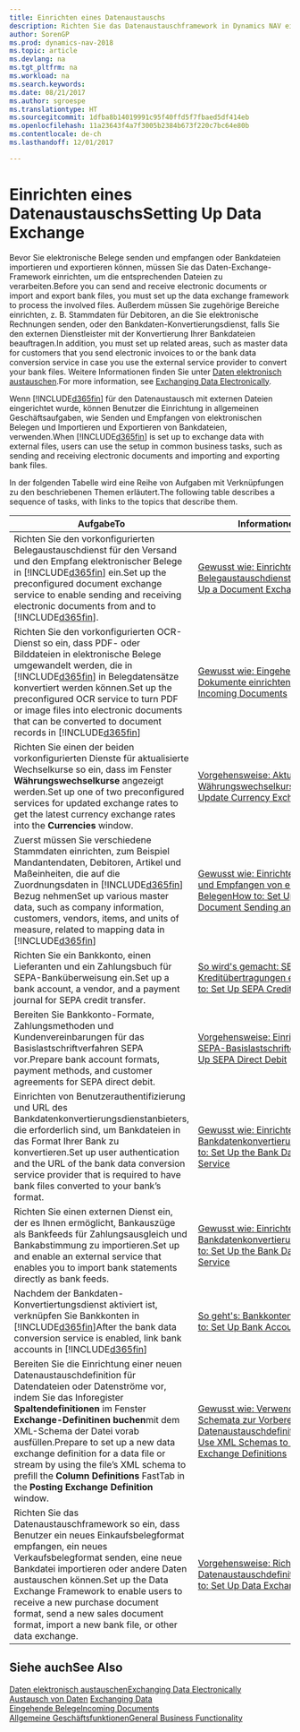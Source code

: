 ```yaml
---
title: Einrichten eines Datenaustauschs
description: Richten Sie das Datenaustauschframework in Dynamics NAV ein.
author: SorenGP
ms.prod: dynamics-nav-2018
ms.topic: article
ms.devlang: na
ms.tgt_pltfrm: na
ms.workload: na
ms.search.keywords: 
ms.date: 08/21/2017
ms.author: sgroespe
ms.translationtype: HT
ms.sourcegitcommit: 1dfba8b14019991c95f40ffd5f7fbaed5df414eb
ms.openlocfilehash: 11a23643f4a7f3005b2384b673f220c7bc64e80b
ms.contentlocale: de-ch
ms.lasthandoff: 12/01/2017

---
```

# <a name="setting-up-data-exchange"></a><span data-ttu-id="8bb06-103">Einrichten eines Datenaustauschs</span><span class="sxs-lookup"><span data-stu-id="8bb06-103">Setting Up Data Exchange</span></span>
<span data-ttu-id="8bb06-104">Bevor Sie elektronische Belege senden und empfangen oder Bankdateien importieren und exportieren können, müssen Sie das Daten-Exchange-Framework einrichten, um die entsprechenden Dateien zu verarbeiten.</span><span class="sxs-lookup"><span data-stu-id="8bb06-104">Before you can send and receive electronic documents or import and export bank files, you must set up the data exchange framework to process the involved files.</span></span> <span data-ttu-id="8bb06-105">Außerdem müssen Sie zugehörige Bereiche einrichten, z. B. Stammdaten für Debitoren, an die Sie elektronische Rechnungen senden, oder den Bankdaten-Konvertierungsdienst, falls Sie den externen Dienstleister mit der Konvertierung Ihrer Bankdateien beauftragen.</span><span class="sxs-lookup"><span data-stu-id="8bb06-105">In addition, you must set up related areas, such as master data for customers that you send electronic invoices to or the bank data conversion service in case you use the external service provider to convert your bank files.</span></span> <span data-ttu-id="8bb06-106">Weitere Informationen finden Sie unter [Daten elektronisch austauschen](across-data-exchange.md).</span><span class="sxs-lookup"><span data-stu-id="8bb06-106">For more information, see [Exchanging Data Electronically](across-data-exchange.md).</span></span>  

 <span data-ttu-id="8bb06-107">Wenn [!INCLUDE[d365fin](includes/d365fin_md.md)] für den Datenaustausch mit externen Dateien eingerichtet wurde, können Benutzer die Einrichtung in allgemeinen Geschäftsaufgaben, wie Senden und Empfangen von elektronischen Belegen und Importieren und Exportieren von Bankdateien, verwenden.</span><span class="sxs-lookup"><span data-stu-id="8bb06-107">When [!INCLUDE[d365fin](includes/d365fin_md.md)] is set up to exchange data with external files, users can use the setup in common business tasks, such as sending and receiving electronic documents and importing and exporting bank files.</span></span>  

 <span data-ttu-id="8bb06-108">In der folgenden Tabelle wird eine Reihe von Aufgaben mit Verknüpfungen zu den beschriebenen Themen erläutert.</span><span class="sxs-lookup"><span data-stu-id="8bb06-108">The following table describes a sequence of tasks, with links to the topics that describe them.</span></span>  

|<span data-ttu-id="8bb06-109">**Aufgabe**</span><span class="sxs-lookup"><span data-stu-id="8bb06-109">**To**</span></span>|<span data-ttu-id="8bb06-110">**Informationen**</span><span class="sxs-lookup"><span data-stu-id="8bb06-110">**See**</span></span>|  
|------------|-------------|  
|<span data-ttu-id="8bb06-111">Richten Sie den vorkonfigurierten Belegaustauschdienst für den Versand und den Empfang elektronischer Belege in [!INCLUDE[d365fin](includes/d365fin_md.md)] ein.</span><span class="sxs-lookup"><span data-stu-id="8bb06-111">Set up the preconfigured document exchange service to enable sending and receiving electronic documents from and to [!INCLUDE[d365fin](includes/d365fin_md.md)].</span></span>|[<span data-ttu-id="8bb06-112">Gewusst wie: Einrichten eine Belegaustauschdienstes</span><span class="sxs-lookup"><span data-stu-id="8bb06-112">How to: Set Up a Document Exchange Service</span></span>](across-how-to-set-up-a-document-exchange-service.md)|  
|<span data-ttu-id="8bb06-113">Richten Sie den vorkonfigurierten OCR-Dienst so ein, dass PDF- oder Bilddateien in elektronische Belege umgewandelt werden, die in [!INCLUDE[d365fin](includes/d365fin_md.md)] in Belegdatensätze konvertiert werden können.</span><span class="sxs-lookup"><span data-stu-id="8bb06-113">Set up the preconfigured OCR service to turn PDF or image files into electronic documents that can be converted to document records in [!INCLUDE[d365fin](includes/d365fin_md.md)]</span></span>|[<span data-ttu-id="8bb06-114">Gewusst wie: Eingehende Dokumente einrichten</span><span class="sxs-lookup"><span data-stu-id="8bb06-114">How to: Set Up Incoming Documents</span></span>](across-how-setup-income-documents.md)|  
|<span data-ttu-id="8bb06-115">Richten Sie einen der beiden vorkonfigurierten Dienste für aktualisierte Wechselkurse so ein, dass im Fenster  **Währungswechselkurse** angezeigt werden.</span><span class="sxs-lookup"><span data-stu-id="8bb06-115">Set up one of two preconfigured services for updated exchange rates to get the latest currency exchange rates into the **Currencies** window.</span></span>|[<span data-ttu-id="8bb06-116">Vorgehensweise: Aktualisieren von Währungswechselkursen</span><span class="sxs-lookup"><span data-stu-id="8bb06-116">How to: Update Currency Exchange Rates</span></span>](finance-how-update-currencies.md)|  
|<span data-ttu-id="8bb06-117">Zuerst müssen Sie verschiedene Stammdaten einrichten, zum Beispiel Mandantendaten, Debitoren, Artikel und Maßeinheiten, die auf die Zuordnungsdaten in [!INCLUDE[d365fin](includes/d365fin_md.md)] Bezug nehmen</span><span class="sxs-lookup"><span data-stu-id="8bb06-117">Set up various master data, such as company information, customers, vendors, items, and units of measure, related to mapping data in [!INCLUDE[d365fin](includes/d365fin_md.md)]</span></span>|[<span data-ttu-id="8bb06-118">Gewusst wie: Einrichten des Senden und Empfangen von elektronischen Belegen</span><span class="sxs-lookup"><span data-stu-id="8bb06-118">How to: Set Up Electronic Document Sending and Receiving</span></span>](across-how-to-set-up-electronic-document-sending-and-receiving.md)|  
|<span data-ttu-id="8bb06-119">Richten Sie ein Bankkonto, einen Lieferanten und ein Zahlungsbuch für SEPA-Banküberweisung ein.</span><span class="sxs-lookup"><span data-stu-id="8bb06-119">Set up a bank account, a vendor, and a payment journal for SEPA credit transfer.</span></span>|[<span data-ttu-id="8bb06-120">So wird's gemacht: SEPA-Kreditübertragungen einrichten</span><span class="sxs-lookup"><span data-stu-id="8bb06-120">How to: Set Up SEPA Credit Transfer</span></span>](finance-how-to-set-up-sepa-credit-transfer.md)|  
|<span data-ttu-id="8bb06-121">Bereiten Sie Bankkonto-Formate, Zahlungsmethoden und Kundenvereinbarungen für das Basislastschriftverfahren SEPA vor.</span><span class="sxs-lookup"><span data-stu-id="8bb06-121">Prepare bank account formats, payment methods, and customer agreements for SEPA direct debit.</span></span>|[<span data-ttu-id="8bb06-122">Vorgehensweise: Einrichten von SEPA-Basislastschriften</span><span class="sxs-lookup"><span data-stu-id="8bb06-122">How to: Set Up SEPA Direct Debit</span></span>](finance-how-to-set-up-sepa-direct-debit.md)|  
|<span data-ttu-id="8bb06-123">Einrichten von Benutzerauthentifizierung und URL des Bankdatenkonvertierungsdienstanbieters, die erforderlich sind, um Bankdateien in das Format Ihrer Bank zu konvertieren.</span><span class="sxs-lookup"><span data-stu-id="8bb06-123">Set up user authentication and the URL of the bank data conversion service provider that is required to have bank files converted to your bank’s format.</span></span>|[<span data-ttu-id="8bb06-124">Gewusst wie: Einrichten des Bankdatenkonvertierungsservice</span><span class="sxs-lookup"><span data-stu-id="8bb06-124">How to: Set Up the Bank Data Conversion Service</span></span>](bank-how-setup-bank-data-conversion-service.md)|  
|<span data-ttu-id="8bb06-125">Richten Sie einen externen Dienst ein, der es Ihnen ermöglicht, Bankauszüge als Bankfeeds für Zahlungsausgleich und Bankabstimmung zu importieren.</span><span class="sxs-lookup"><span data-stu-id="8bb06-125">Set up and enable an external service that enables you to import bank statements directly as bank feeds.</span></span>|[<span data-ttu-id="8bb06-126">Gewusst wie: Einrichten des Bankdatenkonvertierungsservice</span><span class="sxs-lookup"><span data-stu-id="8bb06-126">How to: Set Up the Bank Data Conversion Service</span></span>](bank-how-setup-bank-data-conversion-service.md)|  
|<span data-ttu-id="8bb06-127">Nachdem der Bankdaten-Konvertiertungsdienst aktiviert ist, verknüpfen Sie Bankkonten in [!INCLUDE[d365fin](includes/d365fin_md.md)]</span><span class="sxs-lookup"><span data-stu-id="8bb06-127">After the bank data conversion service is enabled, link bank accounts in [!INCLUDE[d365fin](includes/d365fin_md.md)]</span></span>|[<span data-ttu-id="8bb06-128">So geht's: Bankkonten einrichten</span><span class="sxs-lookup"><span data-stu-id="8bb06-128">How to: Set Up Bank Accounts</span></span>](bank-how-setup-bank-accounts.md)|  
|<span data-ttu-id="8bb06-129">Bereiten Sie die Einrichtung einer neuen Datenaustauschdefinition für Datendateien oder Datenströme vor, indem Sie das Inforegister **Spaltendefinitionen** im Fenster **Exchange-Definitinen buchen**mit dem XML-Schema der Datei vorab ausfüllen.</span><span class="sxs-lookup"><span data-stu-id="8bb06-129">Prepare to set up a new data exchange definition for a data file or stream by using the file’s XML schema to prefill the **Column Definitions** FastTab in the **Posting Exchange Definition** window.</span></span>|[<span data-ttu-id="8bb06-130">Gewusst wie: Verwenden von XML-Schemata zur Vorbereitung von Datenaustauschdefinitionen</span><span class="sxs-lookup"><span data-stu-id="8bb06-130">How to: Use XML Schemas to Prepare Data Exchange Definitions</span></span>](across-how-to-use-xml-schemas-to-prepare-data-exchange-definitions.md)|  
|<span data-ttu-id="8bb06-131">Richten Sie das Datenaustauschframework so ein, dass Benutzer ein neues Einkaufsbelegformat empfangen, ein neues Verkaufsbelegformat senden, eine neue Bankdatei importieren oder andere Daten austauschen können.</span><span class="sxs-lookup"><span data-stu-id="8bb06-131">Set up the Data Exchange Framework to enable users to receive a new purchase document format, send a new sales document format, import a new bank file, or other data exchange.</span></span>|[<span data-ttu-id="8bb06-132">Vorgehensweise: Richten Sie Datenaustauschdefinitionen ein.</span><span class="sxs-lookup"><span data-stu-id="8bb06-132">How to: Set Up Data Exchange Definitions</span></span>](across-how-to-set-up-data-exchange-definitions.md)|  

## <a name="see-also"></a><span data-ttu-id="8bb06-133">Siehe auch</span><span class="sxs-lookup"><span data-stu-id="8bb06-133">See Also</span></span>  
[<span data-ttu-id="8bb06-134">Daten elektronisch austauschen</span><span class="sxs-lookup"><span data-stu-id="8bb06-134">Exchanging Data Electronically</span></span>](across-data-exchange.md)  
<span data-ttu-id="8bb06-135">[Austausch von Daten](across-exchange-data.md) </span><span class="sxs-lookup"><span data-stu-id="8bb06-135">[Exchanging Data](across-exchange-data.md) </span></span>  
[<span data-ttu-id="8bb06-136">Eingehende Belege</span><span class="sxs-lookup"><span data-stu-id="8bb06-136">Incoming Documents</span></span>](across-income-documents.md)  
[<span data-ttu-id="8bb06-137">Allgemeine Geschäftsfunktionen</span><span class="sxs-lookup"><span data-stu-id="8bb06-137">General Business Functionality</span></span>](ui-across-business-areas.md)  

